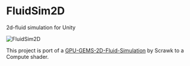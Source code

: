 # FluidSim2D

2d-fluid simulation for Unity

![FluidSim2D](https://user-images.githubusercontent.com/26913590/181053770-52c5eeed-317a-4b66-bfa7-e5db8d94a792.gif)

This project is port of a [GPU-GEMS-2D-Fluid-Simulation](https://github.com/Scrawk/GPU-GEMS-2D-Fluid-Simulation) by Scrawk to a Compute shader. 

